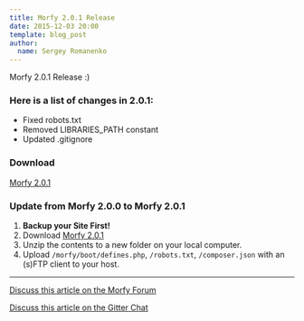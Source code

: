 ```yaml
---
title: Morfy 2.0.1 Release
date: 2015-12-03 20:00
template: blog_post
author:
  name: Sergey Romanenko
---
```


Morfy 2.0.1 Release :)  

### Here is a list of changes in 2.0.1:
* Fixed robots.txt
* Removed LIBRARIES_PATH constant
* Updated .gitignore

### Download
[<i class="fa fa-download"></i> Morfy 2.0.1](https://github.com/morfy-cms/morfy/releases/download/v2.0.1/morfy-2.0.1.zip)

### Update from Morfy 2.0.0 to Morfy 2.0.1
1. **Backup your Site First!**
2. Download [Morfy 2.0.1](https://github.com/morfy-cms/morfy/releases/download/v2.0.1/morfy-2.0.1.zip)
3. Unzip the contents to a new folder on your local computer.
4. Upload `/morfy/boot/defines.php`, `/robots.txt`, `/composer.json` with an (s)FTP client to your host.

<hr>

[<i class="fa fa-comments"></i> Discuss this article on the Morfy Forum](http://forum.morfy.org/discussion/67/morfy-2-0-1-release)

[<i class="fa fa-comments"></i> Discuss this article on the Gitter Chat](https://gitter.im/morfy-cms/morfy)
